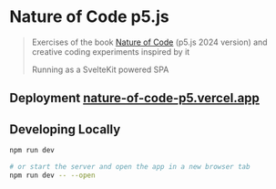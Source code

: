 # Nature of Code p5.js

> Exercises of the book [Nature of Code](https://natureofcode.com/) (p5.js 2024 version) and creative coding experiments inspired by it
>
> Running as a SvelteKit powered SPA

## Deployment [nature-of-code-p5.vercel.app](https://nature-of-code-p5.vercel.app/)

## Developing Locally

```bash
npm run dev

# or start the server and open the app in a new browser tab
npm run dev -- --open
```
